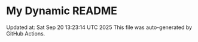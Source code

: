# My Dynamic README
Updated at: Sat Sep 20 13:23:14 UTC 2025
This file was auto-generated by GitHub Actions.
